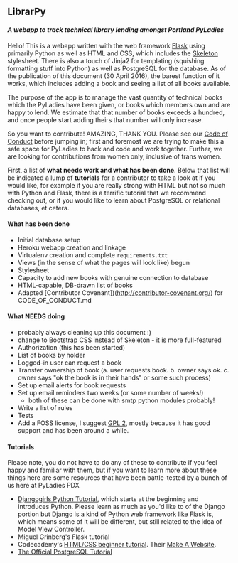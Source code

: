 ## LibrarPy
#### *A webapp to track technical library lending amongst Portland PyLadies*

Hello!  This is a webapp written with the web framework [Flask](http://flask.pocoo.org/)
using primarily Python as well as HTML and CSS, which includes the [Skeleton](http://getskeleton.com/)
stylesheet.  There is also a touch of Jinja2 for templating (squishing formatting stuff into
Python) as well as PostgreSQL for the database.  As of the publication of this document
(30 April 2016), the barest function of it works, which includes adding a book and seeing a
list of all books available.

The purpose of the app is to manage the vast quantity of technical books which the PyLadies
have been given, or books which members own and are happy to lend.  We estimate that that
number of books exceeds a hundred, and once people start adding theirs that number will
only increase.

So you want to contribute!  AMAZING, THANK YOU.  Please see our [Code of Conduct](https://github.com/rachelkelly/pyladiespdx-books/blob/contribution/CODE_OF_CONDUCT.md) before jumping
in; first and foremost we are trying to make this a safe space for PyLadies to hack and code
and work together.  Further, we are looking for contributions from women only, inclusive of trans women.

First, a list of **what needs work and what has been done**.  Below that list will be indicated
a lump of **tutorials** for a contributor to take a look at if you would like, for example if you
are really strong with HTML but not so much with Python and Flask, there is a terrific tutorial
that we recommend checking out, or if you would like to learn about PostgreSQL or relational
databases, et cetera.

#### What has been done
 * Initial database setup
 * Heroku webapp creation and linkage
 * Virtualenv creation and complete `requirements.txt`
 * Views (in the sense of what the pages will look like) begun
 * Stylesheet
 * Capacity to add new books with genuine connection to database
 * HTML-capable, DB-drawn list of books
 * Adapted [Contributor Covenant])(http://contributor-covenant.org/) for CODE_OF_CONDUCT.md

#### What NEEDS doing
 * probably always cleaning up this document :)
 * change to Bootstrap CSS instead of Skeleton - it is more full-featured
 * Authorization (this has been started)
 * List of books by holder
 * Logged-in user can request a book
 * Transfer ownership of book (a. user requests book. b. owner says ok. c. owner says "ok the book is in their hands"  or some such process)
 * Set up email alerts for book requests
 * Set up email reminders two weeks (or some number of weeks!)
   * both of these can be done with smtp python modules probably!
 * Write a list of rules
 * Tests
 * Add a FOSS license, I suggest [GPL 2](https://www.gnu.org/licenses/old-licenses/gpl-2.0), 
mostly because it has good support and has been around a while.

#### Tutorials
Please note, you do not have to do any of these to contribute if you feel happy and familiar 
with them, but if you want to learn more about these things here are some resources that have 
been battle-tested by a bunch of us here at PyLadies PDX
 * [Djangogirls Python Tutorial](http://tutorial.djangogirls.org/en/index.html), which starts at the beginning and introduces Python.  Please learn as much as you'd like to of the Django portion but Django is a kind of Python web framework like Flask is, which means some of it will be different, but still related to the idea of Model View Controller.
 * Miguel Grinberg's Flask tutorial
 * Codecademy's [HTML/CSS beginner tutorial](https://www.codecademy.com/learn/web).  Their [Make A Website](https://www.codecademy.com/learn/make-a-website).
 * [The Official PostgreSQL Tutorial](http://www.postgresql.org/docs/9.4/static/tutorial.html)
